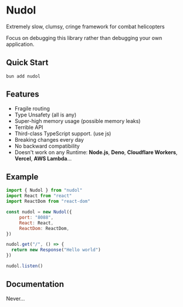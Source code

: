 # Nudol
 Extremely slow, сlumsy, cringe framework for combat helicopters

 Focus on debugging this library rather than debugging your own application.
## Quick Start
```
bun add nudol
```
## Features
* Fragile routing 
* Type Unsafety (all is any)
* Super-high memory usage (possible memory leaks)
* Terrible API
* Third-class TypeScript support. (use js)
* Breaking changes every day
* No backward compatibility
* Doesn't work on any Runtime: **Node.js**, **Deno**, **Cloudflare Workers**, **Vercel**, **AWS Lambda**...


## Example
```js
import { Nudol } from "nudol"
import React from "react"
import ReactDom from "react-dom"

const nudol = new Nudol({
	 port: "8088",
	 React: React,
	 ReactDom: ReactDom,
}) 

nudol.get("/", () => {
  return new Response("Hello world")
})

nudol.listen()
```
## Documentation
Never...
